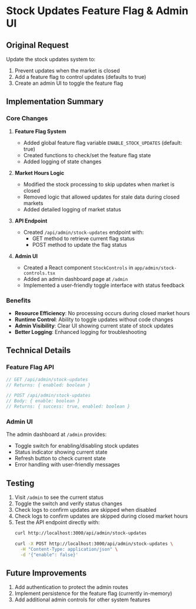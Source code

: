# Stock Updates Feature Flag & Admin UI

## Original Request
Update the stock updates system to:
1. Prevent updates when the market is closed
2. Add a feature flag to control updates (defaults to true)
3. Create an admin UI to toggle the feature flag

## Implementation Summary

### Core Changes
1. **Feature Flag System**
   - Added global feature flag variable `ENABLE_STOCK_UPDATES` (default: true)
   - Created functions to check/set the feature flag state
   - Added logging of state changes

2. **Market Hours Logic**
   - Modified the stock processing to skip updates when market is closed
   - Removed logic that allowed updates for stale data during closed markets
   - Added detailed logging of market status

3. **API Endpoint**
   - Created `/api/admin/stock-updates` endpoint with:
     - GET method to retrieve current flag status
     - POST method to update the flag status

4. **Admin UI**
   - Created a React component `StockControls` in `app/admin/stock-controls.tsx`
   - Added an admin dashboard page at `/admin`
   - Implemented a user-friendly toggle interface with status feedback

### Benefits
- **Resource Efficiency**: No processing occurs during closed market hours
- **Runtime Control**: Ability to toggle updates without code changes
- **Admin Visibility**: Clear UI showing current state of stock updates
- **Better Logging**: Enhanced logging for troubleshooting

## Technical Details

### Feature Flag API
```typescript
// GET /api/admin/stock-updates
// Returns: { enabled: boolean }

// POST /api/admin/stock-updates
// Body: { enable: boolean }
// Returns: { success: true, enabled: boolean }
```

### Admin UI
The admin dashboard at `/admin` provides:
- Toggle switch for enabling/disabling stock updates
- Status indicator showing current state
- Refresh button to check current state
- Error handling with user-friendly messages

## Testing
1. Visit `/admin` to see the current status
2. Toggle the switch and verify status changes
3. Check logs to confirm updates are skipped when disabled
4. Check logs to confirm updates are skipped during closed market hours
5. Test the API endpoint directly with:
   ```bash
   curl http://localhost:3000/api/admin/stock-updates
   
   curl -X POST http://localhost:3000/api/admin/stock-updates \
     -H "Content-Type: application/json" \
     -d '{"enable": false}'
   ```

## Future Improvements
1. Add authentication to protect the admin routes
2. Implement persistence for the feature flag (currently in-memory)
3. Add additional admin controls for other system features 